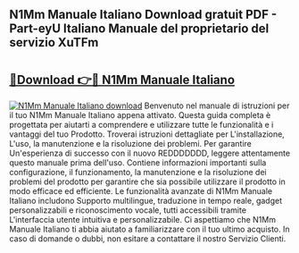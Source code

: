 ## N1Mm Manuale Italiano Download gratuit PDF - Part-eyU Italiano Manuale del proprietario del servizio XuTFm

# <h2><a href="http://dfbemd.blite.top/?on=N1Mm+Manuale+Italiano">🔗Download 👉🔴 N1Mm Manuale Italiano</a></h2>

[![N1Mm Manuale Italiano download](https://i.imgur.com/lujVjoI.png)](http://dfbemd.blite.top/?on=N1Mm+Manuale+Italiano)
Benvenuto nel manuale di istruzioni per il tuo N1Mm Manuale Italiano appena attivato. Questa guida completa è progettata per aiutarti a comprendere e utilizzare tutte le funzionalità e i vantaggi del tuo Prodotto. Troverai istruzioni dettagliate per L'installazione, L'uso, la manutenzione e la risoluzione dei problemi. Per garantire Un'esperienza di successo con il nuovo REDDDDDDD, leggere attentamente questo manuale prima dell'uso. Contiene informazioni importanti sulla configurazione, il funzionamento, la manutenzione e la risoluzione dei problemi del prodotto per garantire che sia possibile utilizzare il prodotto in modo efficace ed efficiente. Le funzionalità avanzate di N1Mm Manuale Italiano includono Supporto multilingue, traduzione in tempo reale, gadget personalizzabili e riconoscimento vocale, tutti accessibili tramite L'interfaccia utente intuitiva e personalizzabile. Ci aspettiamo che N1Mm Manuale Italiano ti abbia aiutato a familiarizzare con il tuo ultimo acquisto. In caso di domande o dubbi, non esitare a contattare il nostro Servizio Clienti.
